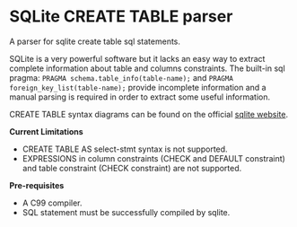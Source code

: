# SQLite CREATE TABLE parser
A parser for sqlite create table sql statements.

SQLite is a very powerful software but it lacks an easy way to extract complete information about table and columns constraints. The built-in sql pragma:
```PRAGMA schema.table_info(table-name);```
and
```PRAGMA foreign_key_list(table-name);```
provide incomplete information and a manual parsing is required in order to extract some useful information.

CREATE TABLE syntax diagrams can be found on the official [sqlite website](http://www.sqlite.org/lang_createtable.html).

**Current Limitations**
- CREATE TABLE AS select-stmt syntax is not supported.
- EXPRESSIONS in column constraints (CHECK and DEFAULT constraint) and table constraint (CHECK constraint) are not supported.

**Pre-requisites**
- A C99 compiler.
- SQL statement must be successfully compiled by sqlite.
